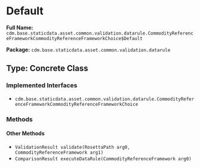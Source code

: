 # Default

**Full Name:** `cdm.base.staticdata.asset.common.validation.datarule.CommodityReferenceFrameworkCommodityReferenceFrameworkChoice$Default`

**Package:** `cdm.base.staticdata.asset.common.validation.datarule`

## Type: Concrete Class

### Implemented Interfaces

- `cdm.base.staticdata.asset.common.validation.datarule.CommodityReferenceFrameworkCommodityReferenceFrameworkChoice`

### Methods

#### Other Methods

- `ValidationResult validate(RosettaPath arg0, CommodityReferenceFramework arg1)`
- `ComparisonResult executeDataRule(CommodityReferenceFramework arg0)`

